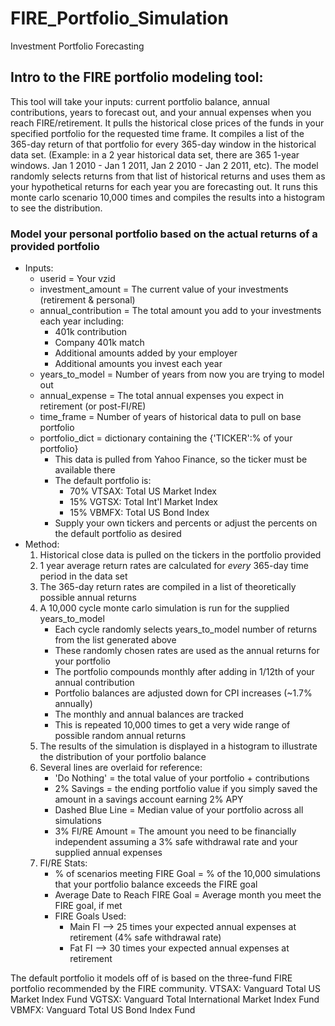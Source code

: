 # FIRE_Portfolio_Simulation
Investment Portfolio Forecasting

## Intro to the FIRE portfolio modeling tool:
This tool will take your inputs: current portfolio balance, annual contributions, years to forecast out, and your annual expenses when you reach FIRE/retirement. It pulls the historical close prices of the funds in your specified portfolio for the requested time frame. It compiles a list of the 365-day return of that portfolio for every 365-day window in the historical data set. (Example: in a 2 year historical data set, there are 365 1-year windows. Jan 1 2010 - Jan 1 2011, Jan 2 2010 - Jan 2 2011, etc). The model randomly selects returns from that list of historical returns and uses them as your hypothetical returns for each year you are forecasting out. It runs this monte carlo scenario 10,000 times and compiles the results into a histogram to see the distribution.

### Model your personal portfolio based on the actual returns of a provided portfolio
+ Inputs:
    * userid = Your vzid
    * investment_amount = The current value of your investments (retirement & personal)
    * annual_contribution = The total amount you add to your investments each year including:
        * 401k contribution
        * Company 401k match
        * Additional amounts added by your employer
        * Additional amounts you invest each year
    * years_to_model = Number of years from now you are trying to model out
    * annual_expense = The total annual expenses you expect in retirement (or post-FI/RE)
    * time_frame = Number of years of historical data to pull on base portfolio
    * portfolio_dict = dictionary containing the {'TICKER':% of your portfolio}
        * This data is pulled from Yahoo Finance, so the ticker must be available there
        * The default portfolio is:
            * 70% VTSAX: Total US Market Index
            * 15% VGTSX: Total Int'l Market Index
            * 15% VBMFX: Total US Bond Index
        * Supply your own tickers and percents or adjust the percents on the default portfolio as desired
+ Method:
    1. Historical close data is pulled on the tickers in the portfolio provided
    2. 1 year average return rates are calculated for *every* 365-day time period in the data set
    3. The 365-day return rates are compiled in a list of theoretically possible annual returns
    4. A 10,000 cycle monte carlo simulation is run for the supplied years_to_model
        * Each cycle randomly selects years_to_model number of returns from the list generated above
        * These randomly chosen rates are used as the annual returns for your portfolio
        * The portfolio compounds monthly after adding in 1/12th of your annual contribution
        * Portfolio balances are adjusted down for CPI increases (~1.7% annually)
        * The monthly and annual balances are tracked
        * This is repeated 10,000 times to get a very wide range of possible random annual returns
    5. The results of the simulation is displayed in a histogram to illustrate the distribution of your portfolio balance
    6.  Several lines are overlaid for reference:
        * 'Do Nothing' = the total value of your portfolio + contributions
        * 2% Savings = the ending portfolio value if you simply saved the amount in a savings account earning 2% APY
        * Dashed Blue Line = Median value of your portfolio across all simulations
        * 3% FI/RE Amount = The amount you need to be financially independent assuming a 3% safe withdrawal rate and your supplied annual expenses
    7. FI/RE Stats:
        * % of scenarios meeting FIRE Goal = % of the 10,000 simulations that your portfolio balance exceeds the FIRE goal
        * Average Date to Reach FIRE Goal = Average month you meet the FIRE goal, if met
        * FIRE Goals Used: 
            + Main FI --> 25 times your expected annual expenses at retirement (4% safe withdrawal rate)
            + Fat  FI --> 30 times your expected annual expenses at retirement
    

The default portfolio it models off of is based on the three-fund FIRE portfolio recommended by the FIRE community.
VTSAX: Vanguard Total US Market Index Fund
VGTSX: Vanguard Total International Market Index Fund
VBMFX: Vanguard Total US Bond Index Fund
